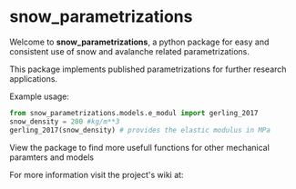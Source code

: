 # snow_parametrizations

Welcome to **snow_parametrizations**, a python package for easy and consistent use of snow and avalanche related parametrizations.


This package implements published parametrizations for further research applications. 

Example usage:
```python
from snow_parametrizations.models.e_modul import gerling_2017
snow_density = 200 #kg/m**3
gerling_2017(snow_density) # provides the elastic modulus in MPa
```
View the package to find more usefull functions for other mechanical paramters and models



For more information visit the project's wiki at:  

